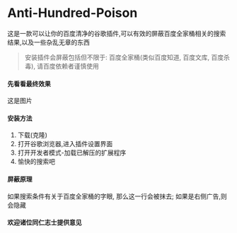 # Anti-Hundred-Poison
这是一款可以让你的百度清净的谷歌插件,可以有效的屏蔽百度全家桶相关的搜索结果,以及一些杂乱无章的东西

> 安装插件会屏蔽包括但不限于: 百度全家桶(类似百度知道, 百度文库, 百度杀毒), 请百度依赖者谨慎使用

#### 先看看最终效果
这是图片

#### 安装方法
  1. 下载(克隆)
  2. 打开谷歌浏览器,进入插件设置界面
  3. 打开开发者模式-加载已解压的扩展程序
  4. 愉快的搜索吧
  
#### 屏蔽原理
如果搜索条件有关于百度全家桶的字眼, 那么这一行会被抹去; 如果是右侧广告,则会隐藏

#### 欢迎诸位同仁志士提供意见
